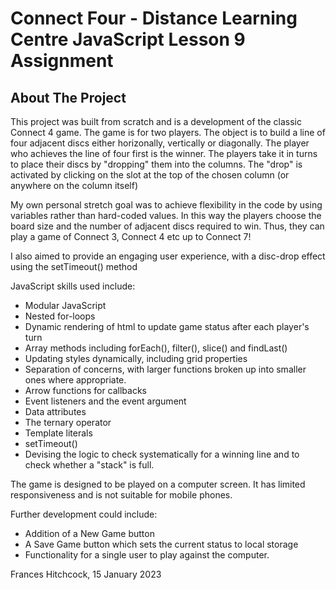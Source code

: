# Connect Four - Distance Learning Centre JavaScript Lesson 9 Assignment

## About The Project

This project was built from scratch and is a development of the classic Connect 4 game. The game is for two players. The object is to build a line of four adjacent discs either horizonally, vertically or diagonally. The player who achieves the line of four first is the winner. The players take it in turns to place their discs by "dropping" them into the columns. The "drop" is activated by clicking on the slot at the top of the chosen column (or anywhere on the column itself)

My own personal stretch goal was to achieve flexibility in the code by using variables rather than hard-coded values. In this way the players choose the board size and the number of adjacent discs required to win. Thus, they can play a game of Connect 3, Connect 4 etc up to Connect 7!

I also aimed to provide an engaging user experience, with a disc-drop effect using the setTimeout() method

JavaScript skills used include:

- Modular JavaScript
- Nested for-loops
- Dynamic rendering of html to update game status after each player's turn
- Array methods including forEach(), filter(), slice() and findLast()
- Updating styles dynamically, including grid properties
- Separation of concerns, with larger functions broken up into smaller ones where appropriate.
- Arrow functions for callbacks
- Event listeners and the event argument
- Data attributes
- The ternary operator
- Template literals
- setTimeout()
- Devising the logic to check systematically for a winning line and to check whether a "stack" is full.

The game is designed to be played on a computer screen. It has limited responsiveness and is not suitable for mobile phones.

Further development could include:

- Addition of a New Game button
- A Save Game button which sets the current status to local storage
- Functionality for a single user to play against the computer.

Frances Hitchcock, 15 January 2023

